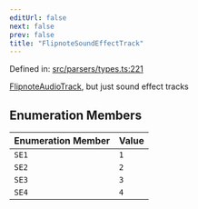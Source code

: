 ```yaml
---
editUrl: false
next: false
prev: false
title: "FlipnoteSoundEffectTrack"
---
```


Defined in: [src/parsers/types.ts:221](https://github.com/jaames/flipnote.js/blob/24e772733243f115c3848537efabe6ee9020ad63/src/parsers/types.ts#L221)

[FlipnoteAudioTrack](../../../../../../api/enumerations/flipnoteaudiotrack), but just sound effect tracks

## Enumeration Members

| Enumeration Member | Value |
| :------ | :------ |
| <a id="se1"></a> `SE1` | `1` |
| <a id="se2"></a> `SE2` | `2` |
| <a id="se3"></a> `SE3` | `3` |
| <a id="se4"></a> `SE4` | `4` |
